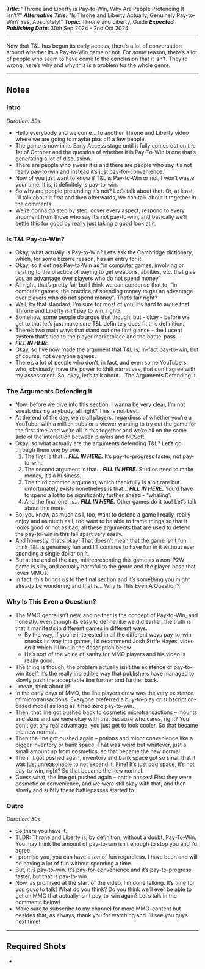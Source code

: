 ***Title***: "Throne and Liberty is Pay-to-Win, Why Are People Pretending It Isn’t?"
***Alternative Title*:** "Is Throne and Liberty Actually, Genuinely Pay-to-Win? Yes, Absolutely!"
***Topic***: Throne and Liberty, Guide
***Expected Publishing Date***: 30th Sep 2024 - 2nd Oct 2024.

----

Now that T&L has begun its early access, there’s a lot of conversation around whether its a Pay-to-Win game or not. For some reason, there’s a lot of people who seem to have come to the conclusion that it isn’t. They’re wrong, here’s why and why this is a problem for the whole genre. 

-----
## Notes

### Intro 
*Duration: 59s.* 
- Hello everybody and welcome… to another Throne and Liberty video where we are going to maybe piss off a few people. 
- The game is now in its Early Access stage until it fully comes out on the 1st of October and the question of whether it is Pay-To-Win is one that’s generating a lot of discussion.
- There are people who swear it is and there are people who say it’s not really pay-to-win and instead it’s just pay-for-convenience.
- Now of you just want to know if T&L is Pay-to-Win or not, I won’t waste your time. It is, it definitely is pay-to-win.
- So why are people pretending it’s not? Let’s talk about that. Or, at least, I’ll talk about it first and then afterwards, we can talk about it together in the comments. 
- We’re gonna go step by step, cover every aspect, respond to every argument from those who say it’s not pay-to-win, and basically we’ll settle this for good by really just taking a good look at it.

### Is T&L Pay-to-Win?
- Okay, what actually is Pay-to-Win? Let’s ask the Cambridge dictionary, which, for some bizarre reason, has an entry for it.
- Okay, so it defines Pay-to-Win as “in computer games, involving or relating to the practice of paying to get weapons, abilities, etc. that give you an advantage over players who do not spend money”
- All right, that’s pretty fair but I think we can condense that to, “in computer games, the practice of spending money to get an advantage over players who do not spend money”. That’s fair right?
- Well, by that standard, I’m sure for most of you, it’s hard to argue that Throne and Liberty *isn’t* pay to win, right?
- Somehow, some people do argue that though, but - okay - before we get to that let’s just make sure T&L definitely does fit this definition.
- There’s two main ways that stand out one first glance - the Lucent system that’s tied to the player marketplace and the battle-pass.
- ***FILL IN HERE.***
- Okay, so I’ve now made the argument that T&L is, in-fact pay-to-win, but of course, not everyone agrees.
- There’s a lot of people who don’t, in fact, and even some YouTubers, who, obviously, have the power to shift narratives, that don’t agree with my assessment. So, okay, let’s talk about… The Arguments Defending It.

### The Arguments Defending It
- Now, before we dive into this section, I wanna be very clear, I’m not sneak dissing anybody, all right? This is not beef. 
- At the end of the day, we’re all players, regardless of whether you’re a YouTuber with a million subs or a viewer wanting to try out the game for the first time, and we’re all in this together and we’re all on the same side of the interaction between players and NCSoft.
- Okay, so what actually are the arguments defending T&L? Let’s go through them one by one.
	1. The first is that… ***FILL IN HERE.*** It’s pay-to-progress faster, not pay-to-win.
	2. The second argument is that… ***FILL IN HERE.*** Studios need to make money, it’s a business.
	3. The third common argument, which thankfully is a bit rare but unfortunately exists nonetheless is that… ***FILL IN HERE.*** You’d have to spend a lot to be significantly further ahead - “whaling”.
	4. And the final one, is… ***FILL IN HERE.*** Other games do it too! Let’s talk about this more.
- So, you know, as much as I, too, want to defend a game I really, really enjoy and as much as I, too want to be able to frame things so that it looks good or not as bad, all these arguments that are used to defend the pay-to-win in this fall apart very easily.
- And honestly, that’s okay! That doesn’t mean that the game isn’t fun. I think T&L is genuinely fun and I’ll continue to have fun in it without ever spending a single dollar on it. 
- But at the end of the day, misrepresenting this game as a non-P2W game is silly, and actually harmful to the genre and the player-base that loves MMOs.
- In fact, this brings us to the final section and it’s something you might already be wondering and that is… Why Is This Even A Question?

### Why Is This Even a Question?
- The MMO genre isn’t new, and neither is the concept of Pay-to-Win, and honestly, even though its easy to define like we did earlier, the truth is that it manifests in different games in different ways.
	- By the way, if you’re interested in all the different ways pay-to-win sneaks its way into games, I’d recommend Josh Strife Hayes’ video on it which I’ll link in the description below. 
	- He’s sort of the voice of sanity for MMO players and his video is really good.
- The thing is though, the problem actually isn’t the existence of pay-to-win itself, it’s the really incredible way that publishers have managed to slowly push the acceptable line further and further back.
- I mean, think about it!
- In the early days of MMO, the line players drew was the very existence of microtransactions. Everyone preferred a buy-to-play or subscription-based model as long as it had zero pay-to-win.
- Then, that line got pushed back to cosmetic microtransactions – mounts and skins and we were okay with that because who cares, right? You don’t get any real advantage, you just get to look cooler. So that became the new normal.
- Then the line got pushed again – potions and minor convenience like a bigger inventory or bank space. That was weird but whatever, just a small amount up from cosmetics, so that became the new normal.
- Then, it got pushed again, inventory and bank space got so small that it was just unreasonable to not expand it. Fine! It’s just bag space, it’s not pay-to-win, right? So that became the new normal.
- Guess what, the line got pushed again – battle passes! First they were cosmetic or convenience, and we were still okay with that, and then slowly and subtly these battlepasses started to 
### Outro
*Duration: 50s.* 
- So there you have it. 
- TLDR: Throne and Liberty is, by definition, without a doubt, Pay-To-Win. You may think the amount of pay-to-win isn’t enough to stop you and I’d agree. 
- I promise you, you can have a *ton* of fun regardless. I have been and will be having a lot of fun without spending a time.
- But, it *is* pay-to-win. It’s pay-for-convenience and it’s pay-to-progress faster, but that is pay-to-win. 
- Now, as promised at the start of the video, I’m done talking. It’s time for you guys to talk! What do you think? Do you think we’ll ever be able to get an MMO that actually isn’t pay-to-win again? Let’s talk in the comments below!
- Make sure to subscribe to my channel for more MMO-content but besides that, as always, thank you for watching and I’ll see you guys next time!


---
## Required Shots
- 